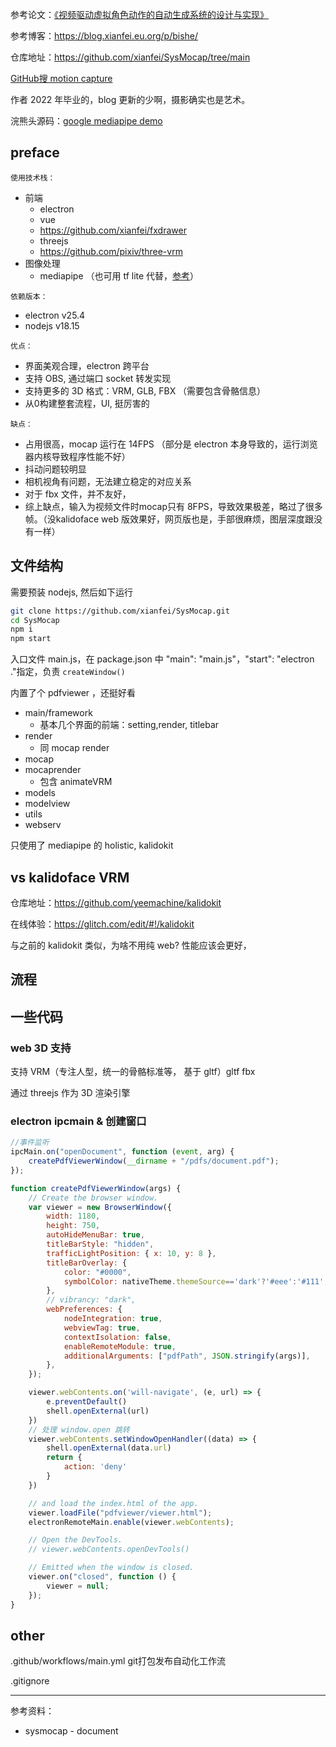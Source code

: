 
参考论文：[《视频驱动虚拟角色动作的自动生成系统的设计与实现》](https://mp.weixin.qq.com/s/TJd6LBbtHHhKAksFwXrERg)

参考博客：https://blog.xianfei.eu.org/p/bishe/

仓库地址：https://github.com/xianfei/SysMocap/tree/main

[GitHub搜 motion capture](https://github.com/search?q=%20motion%20capture&type=repositories)

作者 2022 年毕业的，blog 更新的少啊，摄影确实也是艺术。

浣熊头源码：[google mediapipe demo](https://codepen.io/mediapipe-preview/pen/oNPKmEy)

## preface

`使用技术栈：`
- 前端
  - electron
  - vue
  - https://github.com/xianfei/fxdrawer
  - threejs
  - https://github.com/pixiv/three-vrm
- 图像处理
  - mediapipe （也可用 tf lite 代替，[参考](https://blog.tensorflow.org/2021/08/3d-pose-detection-with-mediapipe-blazepose-ghum-tfjs.html)）

`依赖版本：`
- electron v25.4
- nodejs v18.15


`优点：`
- 界面美观合理，electron 跨平台
- 支持 OBS, 通过端口 socket 转发实现
- 支持更多的 3D 格式：VRM, GLB, FBX （需要包含骨骼信息）
- 从0构建整套流程，UI, 挺厉害的


`缺点：`
- 占用很高，mocap 运行在 14FPS （部分是 electron 本身导致的，运行浏览器内核导致程序性能不好）
- 抖动问题较明显
- 相机视角有问题，无法建立稳定的对应关系
- 对于 fbx 文件，并不友好，
- 综上缺点，输入为视频文件时mocap只有 8FPS，导致效果极差，略过了很多帧。（没kalidoface web 版效果好，网页版也是，手部很麻烦，图层深度跟没有一样）



## 文件结构

需要预装 nodejs, 然后如下运行

```bash
git clone https://github.com/xianfei/SysMocap.git
cd SysMocap
npm i
npm start
```

入口文件 main.js，在 package.json 中 "main": "main.js"，"start": "electron ."指定，负责 `createWindow()`

内置了个 pdfviewer ，还挺好看


- main/framework 
  - 基本几个界面的前端：setting,render, titlebar
- render
  - 同 mocap render
- mocap
- mocaprender
  - 包含 animateVRM
- models
- modelview
- utils
- webserv




只使用了 mediapipe 的 holistic, kalidokit




## vs kalidoface VRM

仓库地址：https://github.com/yeemachine/kalidokit

在线体验：https://glitch.com/edit/#!/kalidokit

与之前的 kalidokit 类似，为啥不用纯 web? 性能应该会更好，


## 流程






## 一些代码

### web 3D 支持

支持 VRM（专注人型，统一的骨骼标准等， 基于 gltf）gltf fbx 

通过 threejs 作为 3D 渲染引擎


### electron ipcmain & 创建窗口

```js
//事件监听
ipcMain.on("openDocument", function (event, arg) {
    createPdfViewerWindow(__dirname + "/pdfs/document.pdf");
});
```


```js
function createPdfViewerWindow(args) {
    // Create the browser window.
    var viewer = new BrowserWindow({
        width: 1180,
        height: 750,
        autoHideMenuBar: true,
        titleBarStyle: "hidden",
        trafficLightPosition: { x: 10, y: 8 },
        titleBarOverlay: {
            color: "#0000",
            symbolColor: nativeTheme.themeSource=='dark'?'#eee':'#111',
        },
        // vibrancy: "dark",
        webPreferences: {
            nodeIntegration: true,
            webviewTag: true,
            contextIsolation: false,
            enableRemoteModule: true,
            additionalArguments: ["pdfPath", JSON.stringify(args)],
        },
    });

    viewer.webContents.on('will-navigate', (e, url) => {
        e.preventDefault()
        shell.openExternal(url)
    })
    // 处理 window.open 跳转
    viewer.webContents.setWindowOpenHandler((data) => {
        shell.openExternal(data.url)
        return {
            action: 'deny'
        }
    })

    // and load the index.html of the app.
    viewer.loadFile("pdfviewer/viewer.html");
    electronRemoteMain.enable(viewer.webContents);

    // Open the DevTools.
    // viewer.webContents.openDevTools()

    // Emitted when the window is closed.
    viewer.on("closed", function () {
        viewer = null;
    });
}
```

## other

.github/workflows/main.yml git打包发布自动化工作流

.gitignore





-----------

参考资料：
- sysmocap - document